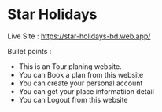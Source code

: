 # Star Holidays

Live Site : https://star-holidays-bd.web.app/

Bullet points :

- This is an Tour planing website.
- You can Book a plan from this website
- You can create your personal account
- You can get your place informatiion detail
- You can Logout from this website
